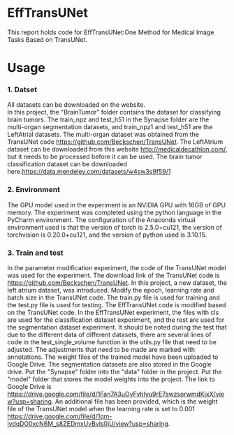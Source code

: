 # EffTransUNet
This report holds code for EffTransUNet:One Method for Medical Image Tasks Based on TransUNet.
# Usage
### 1. Datset
All datasets can be downloaded on the website.  
In this project, the "BrainTumor" folder contains the dataset for classifying brain tumors. The train_npz and test_h51 in the Synapse folder are the multi-organ segmentation datasets, and train_npz1 and test_h51 are the LeftAtrial datasets.
The multi-organ dataset was obtained from the TransUNet code https://github.com/Beckschen/TransUNet.
The LeftAtrium dataset can be downloaded from this website http://medicaldecathlon.com/, but it needs to be processed before it can be used.
The brain tumor classification dataset can be downloaded here.https://data.mendeley.com/datasets/w4sw3s9f59/1
### 2. Environment
The GPU model used in the experiment is an NVIDIA GPU with 16GB of GPU memory. The experiment was completed using the python language in the PyCharm environment.
The configuration of the Anaconda virtual environment used is that the version of torch is 2.5.0+cu121, the version of torchvision is 0.20.0+cu121, and the version of python used is 3.10.15.
### 3. Train and test
In the parameter modification experiment, the code of the TransUNet model was used for the experiment. The download link of the TransUNet code is https://github.com/Beckschen/TransUNet.
In this project, a new dataset, the left atrium dataset, was introduced. Modify the epoch, learning rate and batch size in the TransUNet code. The train.py file is used for training and the test.py file is used for testing.
The EffTransUNet code is modified based on the TransUNet code. In the EffTransUNet experiment, the files with cls are used for the classification dataset experiment, and the rest are used for the segmentation dataset experiment.
It should be noted during the test that due to the different data of different datasets, there are several lines of code in the test_single_volume function in the utils.py file that need to be adjusted. The adjustments that need to be made are marked with annotations. The weight files of the trained model have been uploaded to Google Drive. The segmentation datasets are also stored in the Google drive. Put the "Synapse" folder into the "data" folder in the project. Put the "model" folder that stores the model weights into the project. The link to Google Drive is https://drive.google.com/file/d/1Fan7A3uOyFvhIyu9rE7swzsorwmdKixX/view?usp=sharing. An additional file has been provided, which is the weight file of the TransUNet model when the learning rate is set to 0.001 https://drive.google.com/file/d/1qm-ivdqDO0xcN6M_s8ZEDmxUvBvls0jU/view?usp=sharing.
